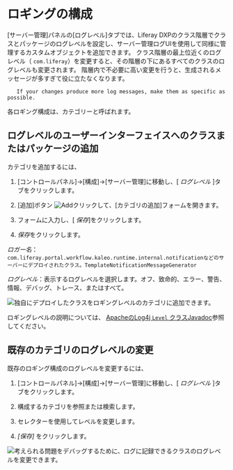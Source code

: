 # ロギングの構成

[サーバー管理]パネルの[ログレベル]タブでは、Liferay DXPのクラス階層でクラスとパッケージのログレベルを設定し、サーバー管理ログUIを使用して同様に管理するカスタムオブジェクトを追加できます。 クラス階層の最上位近くのログレベル（ `com.liferay`）を変更すると、その階層の下にあるすべてのクラスのログレベルも変更されます。 階層内で不必要に高い変更を行うと、生成されるメッセージが多すぎて役に立たなくなります。

``` tip::
   If your changes produce more log messages, make them as specific as possible.
```

各ロギング構成は、カテゴリーと呼ばれます。

## ログレベルのユーザーインターフェイスへのクラスまたはパッケージの追加

カテゴリを追加するには、

1.  [コントロールパネル]→[構成]→[サーバー管理]に移動し、[ *ログレベル* ]タブをクリックします。

2.  [追加]ボタン ![Add](../../images/icon-add.png)クリックして、[カテゴリの追加]フォームを開きます。

3.  フォームに入力し、[ *保存*]をクリックします。

4.  *保存*をクリックします。

*ロガー名*： `com.liferay.portal.workflow.kaleo.runtime.internal.notificationなどのサーバーにデプロイされたクラス。TemplateNotificationMessageGenerator`

*ログレベル*：表示するログレベルを選択します。オフ、致命的、エラー、警告、情報、デバッグ、トレース、またはすべて。

![独自にデプロイしたクラスをロギングレベルのカテゴリに追加できます。](./configuring-logging/images/01.png)

ロギングレベルの説明については、 [ApacheのLog4j `Level` クラスJavadoc](https://logging.apache.org/log4j/1.2/apidocs/org/apache/log4j/Level.html)参照してください。

## 既存のカテゴリのログレベルの変更

既存のロギング構成のログレベルを変更するには、

1.  [コントロールパネル]→[構成]→[サーバー管理]に移動し、[ *ログレベル* ]タブをクリックします。

2.  構成するカテゴリを参照または検索します。

3.  セレクターを使用してレベルを変更します。

4.  *[保存]* をクリックします。

![考えられる問題をデバッグするために、ログに記録できるクラスのログレベルを変更できます。](./configuring-logging/images/02.png)
